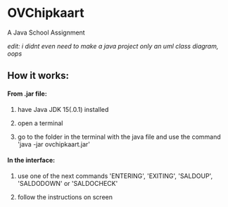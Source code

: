 # OVChipkaart
A Java School Assignment

<i>edit: i didnt even need to make a java project only an uml class diagram, oops</i>

## How it works:

#### From .jar file:
1. have Java JDK 15(.0.1) installed

2. open a terminal

3. go to the folder in the terminal with the java file and use the command 'java -jar ovchipkaart.jar'   

#### In the interface:
1. use one of the next commands 'ENTERING', 'EXITING', 'SALDOUP', 'SALDODOWN' or 'SALDOCHECK'

2. follow the instructions on screen
